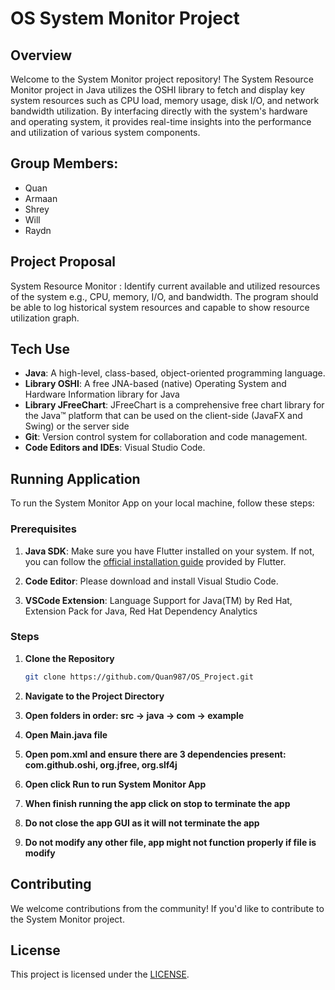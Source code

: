 # OS System Monitor Project

## Overview
Welcome to the System Monitor project repository! The System Resource Monitor project in Java utilizes the OSHI library to fetch and display key system resources such as CPU load, memory usage, disk I/O, and network bandwidth utilization. By interfacing directly with the system's hardware and operating system, it provides real-time insights into the performance and utilization of various system components.

## Group Members:
- Quan 
- Armaan 
- Shrey
- Will
- Raydn

## Project Proposal
System Resource Monitor : Identify current available and utilized resources of the system e.g., CPU, memory, I/O, and bandwidth. The program should be able to log historical system resources and capable to show resource utilization graph.

## Tech Use
- **Java**: A high-level, class-based, object-oriented programming language.
- **Library OSHI**: A free JNA-based (native) Operating System and Hardware Information library for Java
- **Library JFreeChart**: JFreeChart is a comprehensive free chart library for the Java™ platform that can be used on the client-side (JavaFX and Swing) or the server side
- **Git**: Version control system for collaboration and code management.
- **Code Editors and IDEs**: Visual Studio Code.

## Running Application

To run the System Monitor App on your local machine, follow these steps:

### Prerequisites

1. **Java SDK**: Make sure you have Flutter installed on your system. If not, you can follow the [official installation guide](https://flutter.dev/docs/get-started/install) provided by Flutter.

2. **Code Editor**: Please download and install Visual Studio Code.

3. **VSCode Extension**: Language Support for Java(TM) by Red Hat, Extension Pack for Java, Red Hat Dependency Analytics


### Steps

1. **Clone the Repository**
   ```bash
   git clone https://github.com/Quan987/OS_Project.git
   
2. **Navigate to the Project Directory**
   
3. **Open folders in order: src -> java -> com -> example**

4. **Open Main.java file**

5. **Open pom.xml and ensure there are 3 dependencies present: com.github.oshi, org.jfree, org.slf4j**

6. **Open click Run to run System Monitor App**

7. **When finish running the app click on stop to terminate the app**

8. **Do not close the app GUI as it will not terminate the app**

9. **Do not modify any other file, app might not function properly if file is modify**

## Contributing
We welcome contributions from the community! If you'd like to contribute to the System Monitor project.

## License
This project is licensed under the [LICENSE](https://opensource.org/license/mit).

